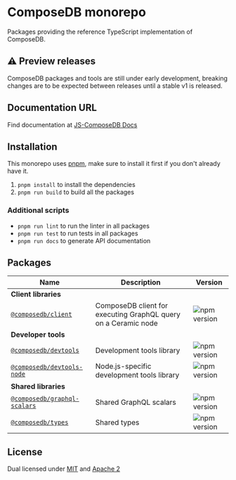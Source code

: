 # ComposeDB monorepo

Packages providing the reference TypeScript implementation of ComposeDB.

## ⚠️ Preview releases

ComposeDB packages and tools are still under early development, breaking changes are to be expected between releases until a stable v1 is released.

## Documentation URL

Find documentation at [JS-ComposeDB Docs](https://ceramicstudio.github.io/js-composedb)

## Installation

This monorepo uses [pnpm](https://pnpm.io/), make sure to install it first if you don't already have it.

1. `pnpm install` to install the dependencies
1. `pnpm run build` to build all the packages

### Additional scripts

- `pnpm run lint` to run the linter in all packages
- `pnpm run test` to run tests in all packages
- `pnpm run docs` to generate API documentation

## Packages

| Name                                                       | Description                                                    | Version                                                                     |
| ---------------------------------------------------------- | -------------------------------------------------------------- | --------------------------------------------------------------------------- |
| **Client libraries**                                       |
| [`@composedb/client`](./packages/client)                   | ComposeDB client for executing GraphQL query on a Ceramic node | ![npm version](https://img.shields.io/npm/v/@composedb/client.svg)          |
| **Developer tools**                                        |
| [`@composedb/devtools`](./packages/devtools)               | Development tools library                                      | ![npm version](https://img.shields.io/npm/v/@composedb/devtools.svg)        |
| [`@composedb/devtools-node`](./packages/devtools-node)     | Node.js-specific development tools library                     | ![npm version](https://img.shields.io/npm/v/@composedb/devtools-node.svg)   |
| **Shared libraries**                                       |
| [`@composedb/graphql-scalars`](./packages/graphql-scalars) | Shared GraphQL scalars                                         | ![npm version](https://img.shields.io/npm/v/@composedb/graphql-scalars.svg) |
| [`@composedb/types`](./packages/types)                     | Shared types                                                   | ![npm version](https://img.shields.io/npm/v/@composedb/types.svg)           |

## License

Dual licensed under [MIT](LICENSE-MIT) and [Apache 2](LICENSE-APACHE)
